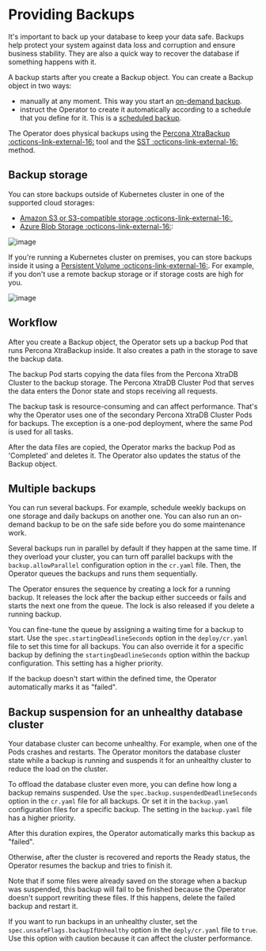 # Providing Backups

It's important to back up your database to keep your data safe. 
Backups help protect your system against data loss and corruption and ensure business stability. They are also a quick way to recover the database if something happens with it.

A backup starts after you create a Backup object. You can create a Backup object in two ways:

* manually at any moment. This way you start an [on-demand backup](backups-ondemand.md).
* instruct the Operator to create it automatically according to a schedule that you define for it. This is a [scheduled backup](backups-scheduled.md).

The Operator does physical backups using the [Percona XtraBackup :octicons-link-external-16:](https://docs.percona.com/percona-xtrabackup/8.0/index.html) tool and the [SST :octicons-link-external-16:](https://galeracluster.com/library/documentation/sst.html) method. 

## Backup storage

You can store backups outside of Kubernetes cluster in one of the supported cloud storages:

* [Amazon S3 or S3-compatible storage :octicons-link-external-16:](https://en.wikipedia.org/wiki/Amazon_S3#S3_API_and_competing_services),
* [Azure Blob Storage :octicons-link-external-16:](https://azure.microsoft.com/en-us/services/storage/blobs/):

![image](assets/images/backup-cloud.svg)

If you're running a Kubernetes cluster on premises, you can  store backups inside it using a [Persistent Volume :octicons-link-external-16:](https://kubernetes.io/docs/concepts/storage/persistent-volumes/). For example, if you don't use a remote backup storage or if storage costs are high for you. 

![image](assets/images/backup-pv.svg)

## Workflow

After you create a Backup object, the Operator sets up a backup Pod that runs Percona XtraBackup inside. It also creates a path in the storage to save the backup data.

The backup Pod starts copying the data files from the Percona XtraDB Cluster  to the backup storage. The Percona XtraDB Cluster Pod that serves the data enters the Donor state and stops receiving all requests.

The backup task is resource-consuming and can affect performance. That's why the Operator uses one of the secondary Percona XtraDB Cluster Pods for backups. The exception is a one-pod deployment, where the same Pod is used for all tasks.

After the data files are copied, the Operator marks the backup Pod as 'Completed' and deletes it. The Operator also updates the status of the Backup object.


## Multiple backups

You can run several backups. For example, schedule weekly backups on one storage and daily backups on another one. You can also run an on-demand backup to be on the safe side before you do some maintenance work.  

Several backups run in parallel by default if they happen at the same time. If they overload your cluster, you can turn off parallel backups with the `backup.allowParallel` configuration option in the `cr.yaml` file. Then, the Operator queues the backups and runs them sequentially. 

The Operator ensures the sequence by creating a lock for a running backup. It releases the lock after the backup either succeeds or fails and starts the next one from the queue. The lock is also released if you delete a running backup. 

You can fine-tune the queue by assigning a waiting time for a backup to start. Use the `spec.startingDeadlineSeconds` option in the `deploy/cr.yaml` file to set this time for all backups. You can also override it for a specific backup by defining the `startingDeadlineSeconds` option within the backup configuration. This setting has a higher priority.

If the backup doesn't start within the defined time, the Operator automatically marks it as "failed".

## Backup suspension for an unhealthy database cluster

Your database cluster can become unhealthy. For example, when one of the Pods crashes and restarts. The Operator monitors the database cluster state while a backup is running and suspends it for an unhealthy cluster to reduce the load on the cluster. 

To offload the database cluster even more, you can define how long a backup remains suspended. Use the `spec.backup.suspendedDeadlineSeconds` option in the `cr.yaml` file for all backups. Or set it in the `backup.yaml` configuration files for a specific backup. The setting in the `backup.yaml` file has a higher priority.

After this duration expires, the Operator automatically marks this backup as "failed". 

Otherwise, after the cluster is recovered and reports the Ready status, the Operator resumes the backup and tries to finish it. 

Note that if some files were already saved on the storage when a backup was suspended, this backup will fail to be finished because the Operator doesn't support rewriting these files. If this happens, delete the failed backup and restart it. 

If you want to run backups in an unhealthy cluster, set the `spec.unsafeFlags.backupIfUnhealthy` option in the `deply/cr.yaml` file to `true`. Use this option with caution because it can affect the cluster performance. 







